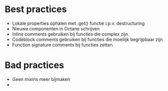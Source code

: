 # Best practices

- Lokale properties ophalen met .get() functie i.p.v. destructuring
- Nieuwe componenten in Octane schrijven
- Inline comments gebruiken bij functies die complex zijn.
- Codeblock comments gebruiken bij functies die moeilijk begrijpbaar zijn
- Function signature comments bij functies zetten


# Bad practices
- Geen mixins meer bijmaken
-
